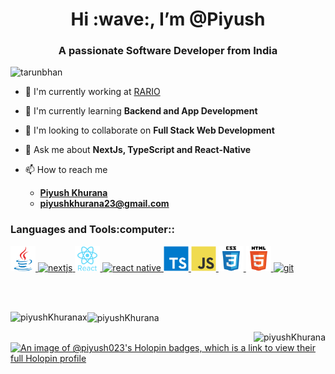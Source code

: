 <h1 align="center">Hi :wave:, I’m @Piyush</h1>
<h3 align="center">A passionate Software Developer from India</h3>

<p align="left"> <img src="https://komarev.com/ghpvc/?username=tarunbhan&label=Profile%20views&color=0e75b6&style=flat" alt="tarunbhan" /> </p>

- :telescope: I'm currently working at [RARIO](https://www.rario.com/)

- :seedling: I'm currently learning **Backend and App Development**

- :dancers: I'm looking to collaborate on **Full Stack Web Development**

- :speech_balloon: Ask me about **NextJs, TypeScript and React-Native**

- :mailbox: How to reach me 
  - **[Piyush Khurana](https://www.linkedin.com/in/piyush-khurana-98338b167/)**
  - **piyushkhurana23@gmail.com**

<h3 align="left">Languages and Tools:computer:: </h3>
<p align="left"> <a href="https://www.w3schools.com/java/" target="_blank" rel="noreferrer"> <img src="https://raw.githubusercontent.com/devicons/devicon/master/icons/java/java-original.svg" alt="java" width="40" height="40"/> </a>
<a href="https://nextjs.org/" target="_blank" rel="noreferrer"> <img src="https://cdn.worldvectorlogo.com/logos/nextjs-2.svg" alt="nextjs" width="40" height="40"/> </a>  
 <a href="https://reactjs.org/" target="_blank" rel="noreferrer"> <img src="https://raw.githubusercontent.com/devicons/devicon/master/icons/react/react-original-wordmark.svg" alt="react" width="40" height="40"/> </a>
  <a href="https://reactnative.dev/" target="_blank" rel="noreferrer">
  <img src="https://reactnative.dev/img/header_logo.svg" alt="react native" width="40" height="40"/>
</a>
<a href="https://www.typescriptlang.org/" target="_blank" rel="noreferrer"> <img src="https://raw.githubusercontent.com/devicons/devicon/master/icons/typescript/typescript-original.svg" alt="typescript" width="40" height="40"/> </a>
 <a href="https://developer.mozilla.org/en-US/docs/Web/JavaScript" target="_blank" rel="noreferrer"> <img src="https://raw.githubusercontent.com/devicons/devicon/master/icons/javascript/javascript-original.svg" alt="javascript" width="40" height="40"/> </a>
<a href="https://www.w3schools.com/css/" target="_blank" rel="noreferrer"> <img src="https://raw.githubusercontent.com/devicons/devicon/master/icons/css3/css3-original-wordmark.svg" alt="css3" width="40" height="40"/> </a> <a href="https://www.w3.org/html/" target="_blank" rel="noreferrer"> <img src="https://raw.githubusercontent.com/devicons/devicon/master/icons/html5/html5-original-wordmark.svg" alt="html5" width="40" height="40"/> </a>  
 <a href="https://git-scm.com/" target="_blank" rel="noreferrer"> <img src="https://www.vectorlogo.zone/logos/git-scm/git-scm-icon.svg" alt="git" width="40" height="40"/> </a> 
</p>
</br></br>
<p><img align="left" src="https://github-readme-stats.vercel.app/api/top-langs?username=piyush023&show_icons=true&locale=en&layout=compact" alt="piyushKhuranax" /></p>

<p><img align="center" src="https://github-readme-stats.vercel.app/api?username=piyush023&show_icons=true&locale=en" alt="piyushKhurana" /></p>

<p><img align="right" src="https://github-readme-streak-stats.herokuapp.com/?user=piyush023&theme=black-ice&hide_border=true&stroke=0000&background=060A0CD0" alt="piyushKhurana" /></p>

[![An image of @piyush023's Holopin badges, which is a link to view their full Holopin profile](https://holopin.me/piyush023)](https://holopin.io/@piyush023)
